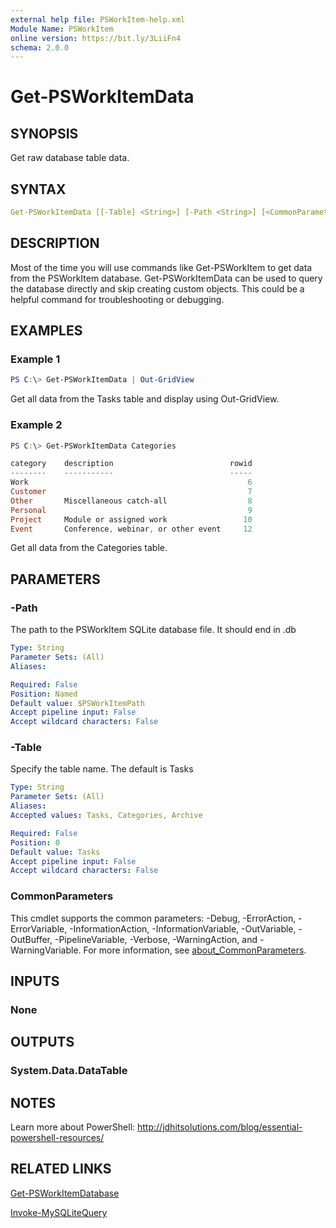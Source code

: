 ```yaml
---
external help file: PSWorkItem-help.xml
Module Name: PSWorkItem
online version: https://bit.ly/3LiiFn4
schema: 2.0.0
---
```


# Get-PSWorkItemData

## SYNOPSIS

Get raw database table data.

## SYNTAX

```yaml
Get-PSWorkItemData [[-Table] <String>] [-Path <String>] [<CommonParameters>]
```

## DESCRIPTION

Most of the time you will use commands like Get-PSWorkItem to get data from the PSWorkItem database. Get-PSWorkItemData can be used to query the database directly and skip creating custom objects. This could be a helpful command for troubleshooting or debugging.

## EXAMPLES

### Example 1

```powershell
PS C:\> Get-PSWorkItemData | Out-GridView
```

Get all data from the Tasks table and display using Out-GridView.

### Example 2

```powershell
PS C:\> Get-PSWorkItemData Categories

category    description                          rowid
--------    -----------                          -----
Work                                                 6
Customer                                             7
Other       Miscellaneous catch-all                  8
Personal                                             9
Project     Module or assigned work                 10
Event       Conference, webinar, or other event     12
```

Get all data from the Categories table.

## PARAMETERS

### -Path

The path to the PSWorkItem SQLite database file.
It should end in .db

```yaml
Type: String
Parameter Sets: (All)
Aliases:

Required: False
Position: Named
Default value: $PSWorkItemPath
Accept pipeline input: False
Accept wildcard characters: False
```

### -Table

Specify the table name.
The default is Tasks

```yaml
Type: String
Parameter Sets: (All)
Aliases:
Accepted values: Tasks, Categories, Archive

Required: False
Position: 0
Default value: Tasks
Accept pipeline input: False
Accept wildcard characters: False
```

### CommonParameters

This cmdlet supports the common parameters: -Debug, -ErrorAction, -ErrorVariable, -InformationAction, -InformationVariable, -OutVariable, -OutBuffer, -PipelineVariable, -Verbose, -WarningAction, and -WarningVariable. For more information, see [about_CommonParameters](http://go.microsoft.com/fwlink/?LinkID=113216).

## INPUTS

### None

## OUTPUTS

### System.Data.DataTable

## NOTES

Learn more about PowerShell: http://jdhitsolutions.com/blog/essential-powershell-resources/

## RELATED LINKS

[Get-PSWorkItemDatabase](Get-PSWorkItemDatase.md)

[Invoke-MySQLiteQuery](https://bit.ly/3B6YcOW)
